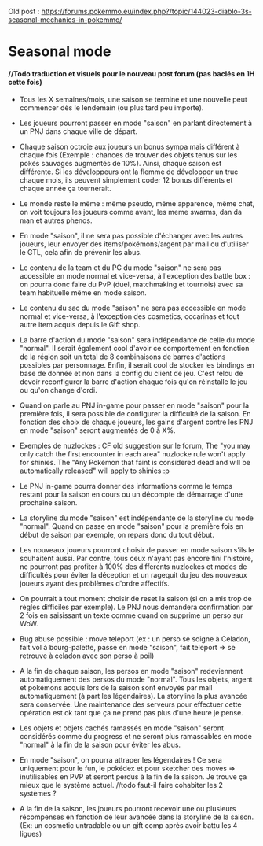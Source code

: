 Old post : https://forums.pokemmo.eu/index.php?/topic/144023-diablo-3s-seasonal-mechanics-in-pokemmo/

# Seasonal mode

#### //Todo traduction et visuels pour le nouveau post forum (pas baclés en 1H cette fois)

- Tous les X semaines/mois, une saison se termine et une nouvelle peut commencer dès le lendemain (ou plus tard peu importe).

- Les joueurs pourront passer en mode "saison" en parlant directement à un PNJ dans chaque ville de départ.

- Chaque saison octroie aux joueurs un bonus sympa mais différent à chaque fois (Exemple : chances de trouver des objets tenus sur les pokés sauvages augmentés de 10%). Ainsi, chaque saison est différente. Si les développeurs ont la flemme de développer un truc chaque mois, ils peuvent simplement coder 12 bonus différents et chaque année ça tournerait.

- Le monde reste le même : même pseudo, même apparence, même chat, on voit toujours les joueurs comme avant, les meme swarms, dan da man et autres phenos.

- En mode "saison", il ne sera pas possible d'échanger avec les autres joueurs, leur envoyer des items/pokémons/argent par mail ou d'utiliser le GTL, cela afin de prévenir les abus.

- Le contenu de la team et du PC du mode "saison" ne sera pas accessible en mode normal et vice-versa, à l'exception des battle box : on pourra donc faire du PvP (duel, matchmaking et tournois) avec sa team habituelle même en mode saison.

- Le contenu du sac du mode "saison" ne sera pas accessible en mode normal et vice-versa, à l'exception des cosmetics, occarinas et tout autre item acquis depuis le Gift shop.

- La barre d'action du mode "saison" sera indépendante de celle du mode "normal". Il serait également cool d'avoir ce comportement en fonction de la région soit un total de 8 combinaisons de barres d'actions possibles par personnage. Enfin, il serait cool de stocker les bindings en base de donnée et non dans la config du client de jeu. C'est relou de devoir reconfigurer la barre d'action chaque fois qu'on réinstalle le jeu ou qu'on change d'ordi.

- Quand on parle au PNJ in-game pour passer en mode "saison" pour la première fois, il sera possible de configurer la difficulté de la saison. En fonction des choix de chaque joueurs, les gains d'argent contre les PNJ en mode "saison" seront augmentés de 0 à X%.

- Exemples de nuzlockes : CF old suggestion sur le forum, The "you may only catch the first encounter in each area" nuzlocke rule won't apply for shinies. The "Any Pokémon that faint is considered dead and will be automatically released" will apply to shinies :p

- Le PNJ in-game pourra donner des informations comme le temps restant pour la saison en cours ou un décompte de démarrage d'une prochaine saison.

- La storyline du mode "saison" est indépendante de la storyline du mode "normal". Quand on passe en mode "saison" pour la première fois en début de saison par exemple, on repars donc du tout début.

- Les nouveaux joueurs pourront choisir de passer en mode saison s'ils le souhaitent aussi. Par contre, tous ceux n'ayant pas encore fini l'histoire, ne pourront pas profiter à 100% des differents nuzlockes et modes de difficultés pour éviter la déception et un ragequit du jeu des nouveaux joueurs ayant des problèmes d'ordre affectifs.
	
- On pourrait à tout moment choisir de reset la saison (si on a mis trop de règles difficiles par exemple). Le PNJ nous demandera confirmation par 2 fois en saisissant un texte comme quand on supprime un perso sur WoW.

- Bug abuse possible : move teleport (ex : un perso se soigne à Celadon, fait vol à bourg-palette, passe en mode "saison", fait teleport => se retrouve à celadon avec son perso à poil)

- A la fin de chaque saison, les persos en mode "saison" redeviennent automatiquement des persos du mode "normal". Tous les objets, argent et pokémons acquis lors de la saison sont envoyés par mail automatiquement (à part les légendaires). La storyline la plus avancée sera conservée. Une maintenance des serveurs pour effectuer cette opération est ok tant que ça ne prend pas plus d'une heure je pense.

- Les objets et objets cachés ramassés en mode "saison" seront considérés comme du progress et ne seront plus ramassables en mode "normal" à la fin de la saison pour éviter les abus.

- En mode "saison", on pourra attraper les légendaires ! Ce sera uniquement pour le fun, le pokédex et pour sketcher des moves => inutilisables en PVP et seront perdus à la fin de la saison. Je trouve ça mieux que le système actuel. //todo faut-il faire cohabiter les 2 systèmes ?

- A la fin de la saison, les joueurs pourront recevoir une ou plusieurs récompenses en fonction de leur avancée dans la storyline de la saison. (Ex: un cosmetic untradable ou un gift comp après avoir battu les 4 ligues)
